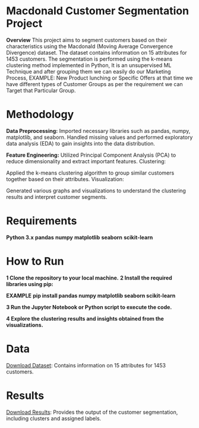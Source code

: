 # Macdonald Customer Segmentation Project
**Overview**
This project aims to segment customers based on their characteristics using the Macdonald (Moving Average Convergence Divergence) dataset. The dataset contains information on 15 attributes for 1453 customers. The segmentation is performed using the k-means clustering method implemented in Python, It is an unsupervised ML Technique and after grouping them we can easily do our Marketing Process, EXAMPLE: New Product lunching or Specific Offers at that time we have different types of Customer Groups as per the requirement we can Target that Particular Group.

# Methodology
**Data Preprocessing:**
Imported necessary libraries such as pandas, numpy, matplotlib, and seaborn.
Handled missing values and performed exploratory data analysis (EDA) to gain insights into the data distribution.

**Feature Engineering:**
Utilized Principal Component Analysis (PCA) to reduce dimensionality and extract important features.
Clustering:

Applied the k-means clustering algorithm to group similar customers together based on their attributes.
Visualization:

Generated various graphs and visualizations to understand the clustering results and interpret customer segments.

# Requirements
**Python 3.x**
**pandas**
**numpy**
**matplotlib**
**seaborn**
**scikit-learn**

# How to Run
**1 Clone the repository to your local machine.**
**2 Install the required libraries using pip:**

**EXAMPLE** **pip install pandas numpy matplotlib seaborn scikit-learn**

**3 Run the Jupyter Notebook or Python script to execute the code.**

**4 Explore the clustering results and insights obtained from the visualizations.**

# Data
[Download Dataset](https://drive.google.com/file/d/1Yxwxczc0Nisk_0jfR1BKciilv4MsOXem/view?usp=sharing): Contains information on 15 attributes for 1453 customers.
# Results
[Download Results](https://drive.google.com/file/d/1_YgXNTfzDCgqgKPV8yVq0fXeDVZ7M2Uw/view?usp=sharing): Provides the output of the customer segmentation, including clusters and assigned labels.
